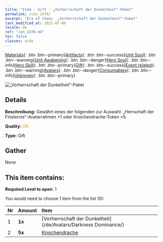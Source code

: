 ```yaml
---
title: "Item - Gift - „Vorherrschaft der Dunkelheit“-Paket"
permalink: /con_1470/
excerpt: "Era of Chaos  „Vorherrschaft der Dunkelheit“-Paket"
last_modified_at: 2021-07-06
locale: de
ref: "con_1470.md"
toc: false
classes: wide
---
```

 [Materials](/ItemsDE/){: .btn .btn--primary}[Artifacts](/ItemsDE/Artifacts/){: .btn .btn--success}[Unit Soul](/ItemsDE/UnitSoul/){: .btn .btn--warning}[Unit Awakening](/ItemsDE/UnitAwakening/){: .btn .btn--danger}[Hero Soul](/ItemsDE/HeroSoul/){: .btn .btn--info}[Hero Skill](/ItemsDE/HeroSkill/){: .btn .btn--primary}[Gift](/ItemsDE/Gift/){: .btn .btn--success}[Event related](/ItemsDE/Events/){: .btn .btn--warning}[Avatars](/ItemsDE/Avatars/){: .btn .btn--danger}[Consumables](/ItemsDE/Consumables/){: .btn .btn--info}[Unknown](/ItemsDE/Unknown/){: .btn .btn--primary}

 ![„Vorherrschaft der Dunkelheit“-Paket](/images/t/i_907084.png)

## Details
 **Beschreibung:** Gewährt eines der folgenden zur Auswahl: „Herrschaft der Finsternis“-Avatarrahmen ×1 oder Knochendrache-Token ×5.

 **Quality:** <span style="color: #FF8C00">OK</span>

 **Type:** Gift

## Gather

  None

## This item contains:

 **Required Level to open:** 1

 You would need to choose 1 item from the list (0):

  | Nr | Amount |     Item    |
  |:---|:-------|:------------|
  | 1 |  **1x** | [Vorherrschaft der Dunkelheit](/de/Avatars/Darkness Dominance/) |  | 
  | 2 |  **5x** | [Knochendrache](/ItemsDE/unt_214/) |  | 
